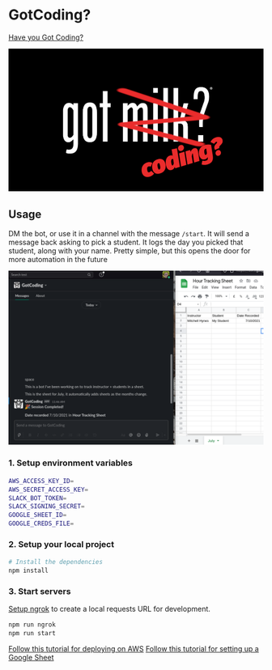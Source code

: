 # GotCoding?

[Have you Got Coding?](https://getcoding.ca)

![Logo](./logo.png)

## Usage

DM the bot, or use it in a channel with the message `/start`. It will send a message back asking to pick a student. It logs the day you picked that student, along with your name. Pretty simple, but this opens the door for more automation in the future

![Preview](./preview.png)

### 1. Setup environment variables

```zsh
AWS_ACCESS_KEY_ID=
AWS_SECRET_ACCESS_KEY=
SLACK_BOT_TOKEN=
SLACK_SIGNING_SECRET=
GOOGLE_SHEET_ID=
GOOGLE_CREDS_FILE=
```

### 2. Setup your local project

```zsh
# Install the dependencies
npm install
```

### 3. Start servers

[Setup ngrok](https://ngrok.com/) to create a local requests URL for development.

```zsh
npm run ngrok
npm run start
```

[Follow this tutorial for deploying on AWS](https://slack.dev/bolt-js/deployments/aws-lambda)
[Follow this tutorial for setting up a Google Sheet](https://developers.google.com/sheets/api/quickstart/nodejs)
